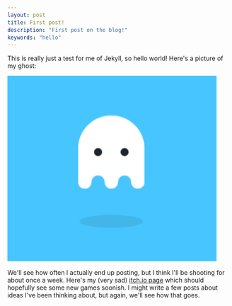 ```yaml
---
layout: post
title: First post!
description: "First post on the blog!"
keywords: "hello"
---
```


This is really just a test for me of Jekyll, so hello world!
Here's a picture of my ghost:

![ghost](/images/ghost.png)

We'll see how often I actually end up posting, but I think I'll be shooting for about once a week. Here's my (very sad) [itch.io page](https://itch.io/profile/flber) which should hopefully see some new games soonish. I might write a few posts about ideas I've been thinking about, but again, we'll see how that goes.
